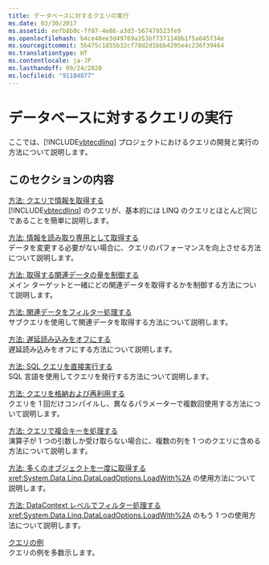 ```yaml
---
title: データベースに対するクエリの実行
ms.date: 03/30/2017
ms.assetid: eefb8b0c-ff07-4e86-a3d3-567479523fe9
ms.openlocfilehash: b4ce48ee3d49769a353bf7371140b1f5a645f34e
ms.sourcegitcommit: 5b475c1855b32cf78d2d1bbb4295e4c236f39464
ms.translationtype: HT
ms.contentlocale: ja-JP
ms.lasthandoff: 09/24/2020
ms.locfileid: "91184877"
---
```

# <a name="querying-the-database"></a>データベースに対するクエリの実行

ここでは、[!INCLUDE[vbtecdlinq](../../../../../../includes/vbtecdlinq-md.md)] プロジェクトにおけるクエリの開発と実行の方法について説明します。  
  
## <a name="in-this-section"></a>このセクションの内容  

 [方法: クエリで情報を取得する](how-to-query-for-information.md)  
 [!INCLUDE[vbtecdlinq](../../../../../../includes/vbtecdlinq-md.md)] のクエリが、基本的には LINQ のクエリとほとんど同じであることを簡単に説明します。  
  
 [方法: 情報を読み取り専用として取得する](how-to-retrieve-information-as-read-only.md)  
 データを変更する必要がない場合に、クエリのパフォーマンスを向上させる方法について説明します。  
  
 [方法: 取得する関連データの量を制御する](how-to-control-how-much-related-data-is-retrieved.md)  
 メイン ターゲットと一緒にどの関連データを取得するかを制御する方法について説明します。  
  
 [方法: 関連データをフィルター処理する](how-to-filter-related-data.md)  
 サブクエリを使用して関連データを取得する方法について説明します。  
  
 [方法: 遅延読み込みをオフにする](how-to-turn-off-deferred-loading.md)  
 遅延読み込みをオフにする方法について説明します。  
  
 [方法: SQL クエリを直接実行する](how-to-directly-execute-sql-queries.md)  
 SQL 言語を使用してクエリを発行する方法について説明します。  
  
 [方法: クエリを格納および再利用する](how-to-store-and-reuse-queries.md)  
 クエリを 1 回だけコンパイルし、異なるパラメーターで複数回使用する方法について説明します。  
  
 [方法: クエリで複合キーを処理する](how-to-handle-composite-keys-in-queries.md)  
 演算子が 1 つの引数しか受け取らない場合に、複数の列を 1 つのクエリに含める方法について説明します。  
  
 [方法: 多くのオブジェクトを一度に取得する](how-to-retrieve-many-objects-at-once.md)  
 <xref:System.Data.Linq.DataLoadOptions.LoadWith%2A> の使用方法について説明します。  
  
 [方法: DataContext レベルでフィルター処理する](how-to-filter-at-the-datacontext-level.md)  
 <xref:System.Data.Linq.DataLoadOptions.LoadWith%2A> のもう 1 つの使用方法について説明します。  
  
 [クエリの例](query-examples.md)  
 クエリの例を多数示します。
